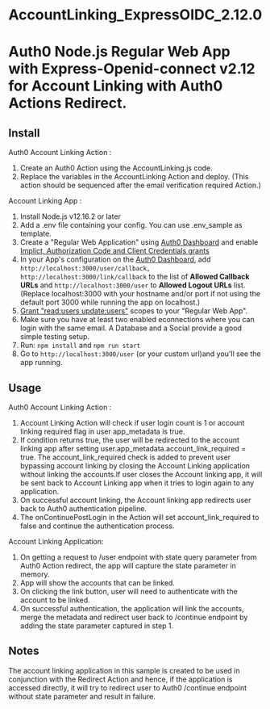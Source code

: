 # AccountLinking_ExpressOIDC_2.12.0
# Auth0 Node.js Regular Web App with Express-Openid-connect v2.12 for Account Linking with Auth0 Actions Redirect.

## Install

Auth0 Account Linking Action :
1. Create an Auth0 Action using the AccountLinking.js code. 
2. Replace the variables in the AccountLinking Action and deploy. (This action should be sequenced after the email verification required Action.)


Account Linking App :
1. Install Node.js v12.16.2 or later 
2. Add a .env file containing your config. You can use .env_sample as template.
3. Create a "Regular Web Application" using [Auth0 Dashboard](https://manage.auth0.com) and enable [Implict, Authorization Code and Client Credentials grants](#grant-types)
4. In your App's configuration on the [Auth0 Dashboard](https://manage.auth0.com), add `http://localhost:3000/user/callback, http://localhost:3000/link/callback` to the list of **Allowed Callback URLs** and `http://localhost:3000/user` to **Allowed Logout URLs** list. (Replace localhost:3000 with your hostname and/or port if not using the default port 3000 while running the app on localhost.)
5. [Grant "read:users update:users"](#management-api-scopes) scopes to your "Regular Web App".
6. Make sure you have at least two enabled econnections where you can login with the same email. A Database and a Social provide a good simple testing setup.
7. Run: `npm install` and `npm run start`
8. Go to `http://localhost:3000/user`  (or your custom url)and you'll see the app running.


## Usage
Auth0 Account Linking Action :
1. Account Linking Action will check if user login count is 1 or account linking required flag in user app_metadata is true.
2. If condition returns true, the user will be redirected to the account linking app after setting user.app_metadata.account_link_required = true.
  The account_link_required check is added to prevent user bypassing account linking by closing the Account Linking application without linking the accounts.If user closes the Account linking app, it will be sent back to Account Linking app when it tries to login again to any application.
3. On successful account linking, the Account linking app redirects user back to Auth0 authentication pipeline.
4. The onContinuePostLogin in the Action will set account_link_required to false and continue the authentication process.


Account Linking Application:
1. On getting a request to /user endpoint with state query parameter from Auth0 Action redirect, the app will capture the state parameter in memory.
2. App will show the accounts that can be linked.
3. On clicking the link button, user will need to authenticate with the account to be linked.
4. On successful authentication, the application will link the accounts, merge the metadata and redirect user back to /continue endpoint by adding the state parameter captured in step 1.


## Notes
The account linking application in this sample is created to be used in conjunction with the Redirect Action and hence, if the application is accessed directly, it will try to redirect user to Auth0 /continue endpoint without state parameter and result in failure.
